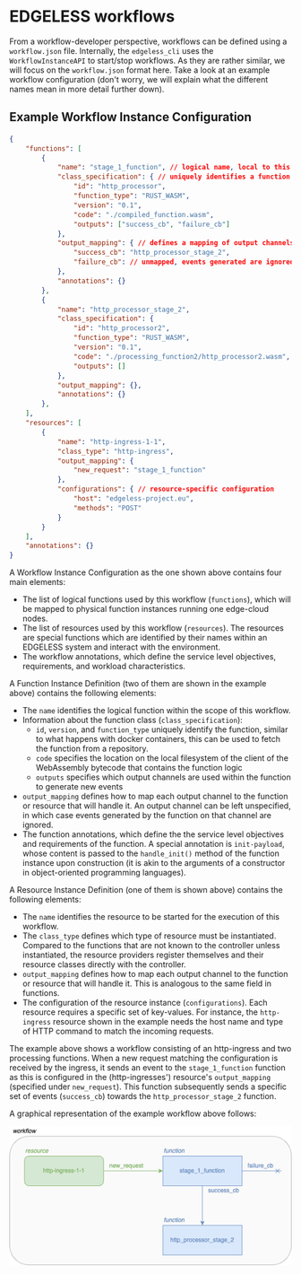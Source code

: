 # EDGELESS workflows

From a workflow-developer perspective, workflows can be defined using a
`workflow.json` file. Internally, the `edgeless_cli` uses the
`WorkflowInstanceAPI` to start/stop workflows. As they are rather similar, we
will focus on the `workflow.json` format here. Take a look at an example
workflow configuration (don't worry, we will explain what the different names
mean in more detail further down).

## Example Workflow Instance Configuration

```json
{
    "functions": [
        {
            "name": "stage_1_function", // logical name, local to this workflow
            "class_specification": { // uniquely identifies a function
                "id": "http_processor",
                "function_type": "RUST_WASM",
                "version": "0.1",
                "code": "./compiled_function.wasm",
                "outputs": ["success_cb", "failure_cb"] 
            },
            "output_mapping": { // defines a mapping of output channels to logical names of functions/resources in this workflow
                "success_cb": "http_processor_stage_2",
                "failure_cb": // unmapped, events generated are ignored
            },
            "annotations": {}
        },
        {
            "name": "http_processor_stage_2",
            "class_specification": {
                "id": "http_processor2",
                "function_type": "RUST_WASM",
                "version": "0.1",
                "code": "./processing_function2/http_processor2.wasm",
                "outputs": []
            },
            "output_mapping": {},
            "annotations": {}
        },
    ],
    "resources": [
        {
            "name": "http-ingress-1-1",
            "class_type": "http-ingress",
            "output_mapping": {
                "new_request": "stage_1_function" 
            },
            "configurations": { // resource-specific configuration
                "host": "edgeless-project.eu",
                "methods": "POST"
            }
        }
    ],
    "annotations": {}
}
```

A Workflow Instance Configuration as the one shown above contains four main
elements:

* The list of logical functions used by this workflow (`functions`), which 
  will be mapped to physical function instances running one edge-cloud nodes.
* The list of resources used by this workflow (`resources`). The resources 
  are special functions which are identified by their names within an 
  EDGELESS system and interact with the environment.
* The workflow annotations, which define the service level objectives, 
  requirements, and workload characteristics.

A Function Instance Definition (two of them are shown in the example above)
contains the following elements:

* The `name` identifies the logical function within the scope of this
  workflow.
* Information about the function class (`class_specification`):
    * `id`, `version`, and `function_type` uniquely identify the function,
      similar to what happens with docker containers, this can be used to
      fetch the function from a repository.
    * `code` specifies the location on the local filesystem
      of the client of the WebAssembly bytecode that contains the function
      logic
    * `outputs` specifies which output channels are used within the function
      to generate new events
* `output_mapping` defines how to map each output channel to the function
  or resource that will handle it. An output channel can be left unspecified,
  in which case events generated by the function on that channel are ignored.
* The function annotations, which define the the service level objectives 
  and requirements of the function. A special annotation is `init-payload`,
  whose content is passed to the `handle_init()` method of the function
  instance upon construction (it is akin to the arguments of a constructor
  in object-oriented programming languages).

A Resource Instance Definition (one of them is shown above) contains the
following elements:

* The `name` identifies the resource to be started for the execution of
  this workflow.
* The `class_type` defines which type of resource must be instantiated.
  Compared to the functions that are not known to the controller unless
  instantiated, the resource providers register themselves and their resource
  classes directly with the controller.
* `output_mapping` defines how to map each output channel to the function
  or resource that will handle it. This is analogous to the same field
  in functions.
* The configuration of the resource instance (`configurations`). Each
  resource requires a specific set of key-values. For instance, the
  `http-ingress` resource shown in the example needs the host name
  and type of HTTP command to match the incoming requests.

The example above shows a workflow consisting of an http-ingress and two
processing functions.
When a new request matching the configuration is received
by the ingress, it sends an event to the `stage_1_function` function as
this is configured in the (http-ingresses') resource's
`output_mapping` (specified under `new_request`). This function
subsequently sends a specific set of events (`success_cb`) towards the
`http_processor_stage_2` function.

A graphical representation of the example workflow above follows:

![](workflow-example.png)